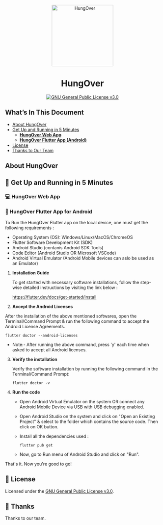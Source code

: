 <p align="center">
  <a href="https://github.com/piyush-cosmo/HungOver">
    <img alt="HungOver" src="https://github.com/piyush-cosmo/HungOver/blob/master/hungover_flutter_app/assets/images/hungOver.png" height="200" width="200" />
  </a>
</p>
<h1 align="center">HungOver</h1>
<p align="center">
    <a href="">
    <img src="https://img.shields.io/badge/license-GNU General Public License v3.0-blue.svg" alt="GNU General Public License v3.0" />
  </a>
<p>

## What’s In This Document

- [About HungOver](#about-hungover) 
- [Get Up and Running in 5 Minutes](#-get-up-and-running-in-5-minutes)
  - <b>[HungOver Web App](#-hungover-web-app)</b>
  - <b>[HungOver Flutter App (Android)](#-hungover-flutter-app-for-android)</b>
- [License](#memo-license)
- [Thanks to Our Team](#-thanks)

## About HungOver 
  
## 🚀 Get Up and Running in 5 Minutes

### 💻 HungOver Web App  



### 📱 HungOver Flutter App for Android   

To Run the HungOver Flutter app on the local device, one must get the following requirements :  

* Operating System (OS): Windows/Linux/MacOS/ChromeOS	
* Flutter Software Development Kit (SDK)
* Android Studio (contanis Android SDK Tools)
* Code Editor (Android Studio OR Microsoft VSCode)
* Android Virtual Emulator (Android Mobile devices can aslo be used as an Emulator)

1. **Installation Guide**

    To get started with necessary software installations, follow the step-wise detailed instructions by visiting the link below : 

    https://flutter.dev/docs/get-started/install

2. **Accept the Android Licenses**

  After the installation of the above mentioned softwares, open the Terminal/Command Prompt & run the following command to accept the Android License Agreements.
  
  ```
  flutter doctor --android-licenses
  ```

* Note:- After running the above command, press 'y' each time when asked to accept all Android licenses.

3. **Verify the installation**

   Verify the software installation by running the following command in the Terminal/Command Prompt:

   ```
   flutter doctor -v
   ```

4. **Run the code**
    
    - Open Android Virtual Emulator on the system OR connect any Android Mobile Device via USB with USB debugging enabled.

    - Open Android Studio on the system and click on "Open an Existing Project" & select to the folder which contains the source code. Then click on OK button.

    - Install all the dependencies used :
        ```
        flutter pub get
        ```

    - Now, go to Run menu of Android Studio and click on "Run".


That's it. Now you're good to go!  

## :memo: License

Licensed under the [GNU General Public License v3.0](https://github.com/piyush-cosmo/HungOver/blob/master/LICENSE).


## 💜 Thanks

Thanks to our team.
